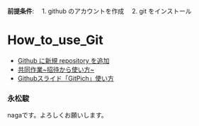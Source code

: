 **前提条件**:　 1. github のアカウントを作成　 2. git をインストール

# How_to_use_Git

- [Github に新規 repository を追加](/gitmaster/Make_a_new_repository.md)
- [共同作業\~招待から使い方\~](/gitmaster/How_to_clone.md)
- [Githubスライド「GitPich」使い方](https://paiza.hatenablog.com/entry/2017/06/22/GitHub%E3%81%A0%E3%81%91%E3%81%A7%E8%B6%85%E9%AB%98%E6%A9%9F%E8%83%BD%E3%81%AA%E3%82%B9%E3%83%A9%E3%82%A4%E3%83%89%E8%B3%87%E6%96%99%E3%81%8C%E4%BD%9C%E3%82%8C%E3%82%8B%E3%80%8CGitPitch%E3%80%8D%E3%81%AE)

### 永松駿
nagaです。よろしくお願いします。